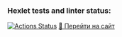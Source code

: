 ### Hexlet tests and linter status:
[![Actions Status](https://github.com/sssspoddub/python-project-83/actions/workflows/hexlet-check.yml/badge.svg)](https://github.com/sssspoddub/python-project-83/actions)
<a href="https://python-project-83-xt64.onrender.com" target="_blank">🔗 Перейти на сайт</a>
